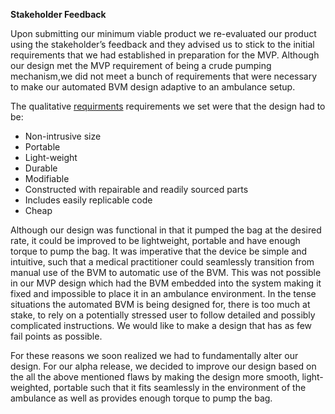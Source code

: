 

**Stakeholder Feedback**

Upon submitting our minimum viable product we re-evaluated our product using the stakeholder’s feedback and they advised us to stick to the initial requirements that we had established in preparation for the MVP. Although our design met the MVP requirement of being a crude pumping mechanism,we did not meet a bunch of requirements that were necessary to make our automated BVM design adaptive to an ambulance setup.

The qualitative [requirments](docs/december_mvp/strengthlimitations.html)
requirements we set were that the design had to be: 
<ul> 
  <li>Non-intrusive size</li>
  <li>Portable</li>
  <li>Light-weight</li>
  <li>Durable </li>
  <li>Modifiable</li>
  <li>Constructed with repairable and readily sourced parts</li>
  <li>Includes easily replicable code</li>
  <li>Cheap </li>
</ul>
Although our design was functional in that it pumped the bag at the desired rate, it could be improved to be lightweight, portable and have enough torque to pump the bag. It was imperative that the device be simple and intuitive, such that a medical practitioner could seamlessly transition from manual use of the BVM to automatic use of the BVM. This was not possible in our MVP design which had the BVM embedded into the system making it fixed and impossible to place it in an ambulance environment. In the tense situations the automated BVM is being designed for, there is too much at stake, to rely on a potentially stressed user to follow detailed and possibly complicated instructions. We would like to make a design that has as few fail points as possible.  

For these reasons we soon realized we had to fundamentally alter our design.  For our alpha release, we decided to improve our design based on the all the above mentioned flaws by making the design more smooth, light-weighted, portable such that it fits seamlessly in the environment of the ambulance as well as provides enough torque to pump the bag.
